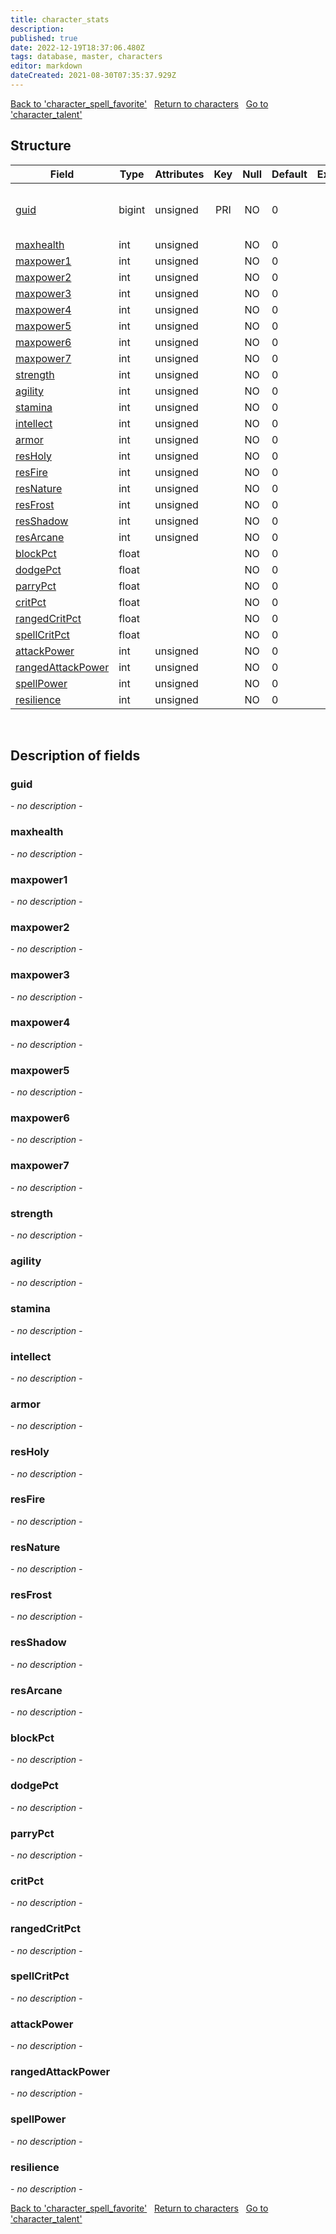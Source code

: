 ```yaml
---
title: character_stats
description: 
published: true
date: 2022-12-19T18:37:06.480Z
tags: database, master, characters
editor: markdown
dateCreated: 2021-08-30T07:35:37.929Z
---
```


<a href="https://trinitycore.info/en/database/master/characters/character_spell_favorite" class="mt-5 v-btn v-btn--depressed v-btn--flat v-btn--outlined theme--light v-size--default darkblue--text text--lighten-3"><span class="v-btn__content"><i aria-hidden="true" class="v-icon notranslate v-icon--left mdi mdi-arrow-left theme--light"></i><span>Back to 'character_spell_favorite'</span></span></a>&nbsp;&nbsp;&nbsp;<a href="https://trinitycore.info/en/database/master/characters/home" class="mt-5 v-btn v-btn--depressed v-btn--flat v-btn--outlined theme--light v-size--default darkblue--text text--lighten-3"><span class="v-btn__content"><i aria-hidden="true" class="v-icon notranslate v-icon--left mdi mdi-home-outline theme--light"></i><span>Return to characters</span></span></a>&nbsp;&nbsp;&nbsp;<a href="https://trinitycore.info/en/database/master/characters/character_talent" class="mt-5 v-btn v-btn--depressed v-btn--flat v-btn--outlined theme--light v-size--default darkblue--text text--lighten-3"><span class="v-btn__content"><span>Go to 'character_talent'</span><i aria-hidden="true" class="v-icon notranslate v-icon--right mdi mdi-arrow-right theme--light"></i></span></a>

## Structure

| Field | Type | Attributes | Key | Null | Default | Extra | Comment |
| --- | --- | --- | :---: | :---: | --- | --- | --- |
| [guid](#guid) | bigint | unsigned | PRI | NO | 0 |  | Global Unique Identifier, Low part |
| [maxhealth](#maxhealth) | int | unsigned |  | NO | 0 |  |  |
| [maxpower1](#maxpower1) | int | unsigned |  | NO | 0 |  |  |
| [maxpower2](#maxpower2) | int | unsigned |  | NO | 0 |  |  |
| [maxpower3](#maxpower3) | int | unsigned |  | NO | 0 |  |  |
| [maxpower4](#maxpower4) | int | unsigned |  | NO | 0 |  |  |
| [maxpower5](#maxpower5) | int | unsigned |  | NO | 0 |  |  |
| [maxpower6](#maxpower6) | int | unsigned |  | NO | 0 |  |  |
| [maxpower7](#maxpower7) | int | unsigned |  | NO | 0 |  |  |
| [strength](#strength) | int | unsigned |  | NO | 0 |  |  |
| [agility](#agility) | int | unsigned |  | NO | 0 |  |  |
| [stamina](#stamina) | int | unsigned |  | NO | 0 |  |  |
| [intellect](#intellect) | int | unsigned |  | NO | 0 |  |  |
| [armor](#armor) | int | unsigned |  | NO | 0 |  |  |
| [resHoly](#resholy) | int | unsigned |  | NO | 0 |  |  |
| [resFire](#resfire) | int | unsigned |  | NO | 0 |  |  |
| [resNature](#resnature) | int | unsigned |  | NO | 0 |  |  |
| [resFrost](#resfrost) | int | unsigned |  | NO | 0 |  |  |
| [resShadow](#resshadow) | int | unsigned |  | NO | 0 |  |  |
| [resArcane](#resarcane) | int | unsigned |  | NO | 0 |  |  |
| [blockPct](#blockpct) | float |  |  | NO | 0 |  |  |
| [dodgePct](#dodgepct) | float |  |  | NO | 0 |  |  |
| [parryPct](#parrypct) | float |  |  | NO | 0 |  |  |
| [critPct](#critpct) | float |  |  | NO | 0 |  |  |
| [rangedCritPct](#rangedcritpct) | float |  |  | NO | 0 |  |  |
| [spellCritPct](#spellcritpct) | float |  |  | NO | 0 |  |  |
| [attackPower](#attackpower) | int | unsigned |  | NO | 0 |  |  |
| [rangedAttackPower](#rangedattackpower) | int | unsigned |  | NO | 0 |  |  |
| [spellPower](#spellpower) | int | unsigned |  | NO | 0 |  |  |
| [resilience](#resilience) | int | unsigned |  | NO | 0 |  |  |
&nbsp;
## Description of fields

### guid
*- no description -*
&nbsp;

### maxhealth
*- no description -*
&nbsp;

### maxpower1
*- no description -*
&nbsp;

### maxpower2
*- no description -*
&nbsp;

### maxpower3
*- no description -*
&nbsp;

### maxpower4
*- no description -*
&nbsp;

### maxpower5
*- no description -*
&nbsp;

### maxpower6
*- no description -*
&nbsp;

### maxpower7
*- no description -*
&nbsp;

### strength
*- no description -*
&nbsp;

### agility
*- no description -*
&nbsp;

### stamina
*- no description -*
&nbsp;

### intellect
*- no description -*
&nbsp;

### armor
*- no description -*
&nbsp;

### resHoly
*- no description -*
&nbsp;

### resFire
*- no description -*
&nbsp;

### resNature
*- no description -*
&nbsp;

### resFrost
*- no description -*
&nbsp;

### resShadow
*- no description -*
&nbsp;

### resArcane
*- no description -*
&nbsp;

### blockPct
*- no description -*
&nbsp;

### dodgePct
*- no description -*
&nbsp;

### parryPct
*- no description -*
&nbsp;

### critPct
*- no description -*
&nbsp;

### rangedCritPct
*- no description -*
&nbsp;

### spellCritPct
*- no description -*
&nbsp;

### attackPower
*- no description -*
&nbsp;

### rangedAttackPower
*- no description -*
&nbsp;

### spellPower
*- no description -*
&nbsp;

### resilience
*- no description -*
&nbsp;

<a href="https://trinitycore.info/en/database/master/characters/character_spell_favorite" class="mt-5 v-btn v-btn--depressed v-btn--flat v-btn--outlined theme--light v-size--default darkblue--text text--lighten-3"><span class="v-btn__content"><i aria-hidden="true" class="v-icon notranslate v-icon--left mdi mdi-arrow-left theme--light"></i><span>Back to 'character_spell_favorite'</span></span></a>&nbsp;&nbsp;&nbsp;<a href="https://trinitycore.info/en/database/master/characters/home" class="mt-5 v-btn v-btn--depressed v-btn--flat v-btn--outlined theme--light v-size--default darkblue--text text--lighten-3"><span class="v-btn__content"><i aria-hidden="true" class="v-icon notranslate v-icon--left mdi mdi-home-outline theme--light"></i><span>Return to characters</span></span></a>&nbsp;&nbsp;&nbsp;<a href="https://trinitycore.info/en/database/master/characters/character_talent" class="mt-5 v-btn v-btn--depressed v-btn--flat v-btn--outlined theme--light v-size--default darkblue--text text--lighten-3"><span class="v-btn__content"><span>Go to 'character_talent'</span><i aria-hidden="true" class="v-icon notranslate v-icon--right mdi mdi-arrow-right theme--light"></i></span></a>
